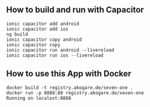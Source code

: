 ## How to build and run  with Capacitor

    ionic capacitor add android
    ionic capacitor add ios
    ng build
    ionic capacitor copy android
    ionic capacitor copy
    ionic capacitor run android --livereload
    ionic capacitor run ios --livereload

## How to use this App with Docker

    docker build -t registry.akogare.de/seven-one .
    docker run -p 8888:80 registry.akogare.de/seven-one
    Running on localost:8888
